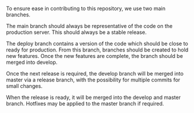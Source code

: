 To ensure ease in contributing to this repository, we use two main branches.

The main branch should always be representative of the code on the production server. This should always be a stable release.

The deploy branch contains a version of the code which should be close to ready for production. From this branch, branches should be created to hold new features. Once the new features are complete, the branch should be merged into develop.

Once the next release is required, the develop branch will be merged into master via a release branch, with the possibility for multiple commits for small changes.

When the release is ready, it will be merged into the develop and master branch. Hotfixes may be applied to the master branch if required.
